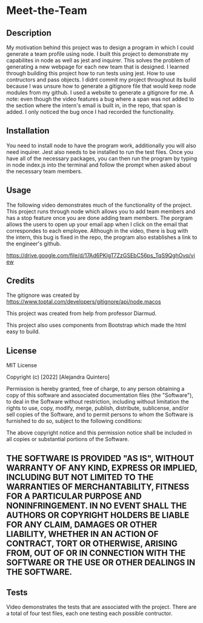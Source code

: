 # Meet-the-Team

## Description

My motivation behind this project was to design a program in which I could generate a team profile using node. I built this project to demonstrate my capabilites in node as well as jest and inquirer. This solves the problem of generating a new webpage for each new team that is designed. I learned through building this project how to run tests using jest. How to use contructors and pass objects. I didnt commit my project throughout its build because I was unsure how to generate a gitignore file that would keep node modules from my github. I used a website to generate a gitignore for me. A note: even though the video features a bug where a span was not added to the section where the intern's email is built in, in the repo, that span is added. I only noticed the bug once I had recorded the functionality. 

## Installation
 
 You need to install node to have the program work, additionally you will also need inquirer. Jest also needs to be installed to run the test files. Once you have all of the necessary packages, you can then run the program by typing in node index.js into the terminal and follow the prompt when asked about the necessary team members. 

## Usage

The following video demonstrates much of the functionality of the project. This project runs through node which allows you to add team members and has a stop feature once you are done adding team members. The porgram allows the users to open up your email app when I click on the email that correspondes to each employee. Although in the video, there is bug with the intern, this bug is fixed in the repo, the program also establishes a link to the engineer's github. 

https://drive.google.com/file/d/17Ad6PKlgT7ZzGSEbC56ps_TqS9QghOvq/view


## Credits

The gitignore was created by https://www.toptal.com/developers/gitignore/api/node,macos

This project was created from help from professor Diarmud. 

This project also uses components from Bootstrap which made the html easy to build. 

## License

MIT License

Copyright (c) [2022] [Alejandra Quintero]

Permission is hereby granted, free of charge, to any person obtaining a copy
of this software and associated documentation files (the "Software"), to deal
in the Software without restriction, including without limitation the rights
to use, copy, modify, merge, publish, distribute, sublicense, and/or sell
copies of the Software, and to permit persons to whom the Software is
furnished to do so, subject to the following conditions:

The above copyright notice and this permission notice shall be included in all
copies or substantial portions of the Software.

THE SOFTWARE IS PROVIDED "AS IS", WITHOUT WARRANTY OF ANY KIND, EXPRESS OR
IMPLIED, INCLUDING BUT NOT LIMITED TO THE WARRANTIES OF MERCHANTABILITY,
FITNESS FOR A PARTICULAR PURPOSE AND NONINFRINGEMENT. IN NO EVENT SHALL THE
AUTHORS OR COPYRIGHT HOLDERS BE LIABLE FOR ANY CLAIM, DAMAGES OR OTHER
LIABILITY, WHETHER IN AN ACTION OF CONTRACT, TORT OR OTHERWISE, ARISING FROM,
OUT OF OR IN CONNECTION WITH THE SOFTWARE OR THE USE OR OTHER DEALINGS IN THE
SOFTWARE.
---

## Tests

Video demonstrates the tests that are associated with the project. There are a total of four test files, each one testing each possible contructor. 